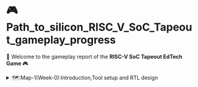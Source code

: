 # :video_game: Path_to_silicon_RISC_V_SoC_Tapeout_gameplay_progress

:rocket: Welcome to the gameplay report of the <b> RISC-V SoC Tapeout EdTech Game </b> :video_game:
<details>
  <summary>🗺️:Map-1(Week-0):Introduction,Tool setup and RTL design</summary>

  ## 🗺️: Map-1(Week-0):Introduction,Tool setup and RTL design
  <details>
  <summary>:checkered_flag:Level-1(Day-0):Inauguration call and program overview </summary>
    
  ##  :checkered_flag:Level-1(Day-0):Inauguration call and program overview
  </details>
</details>
